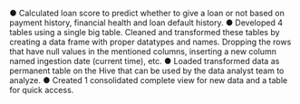 
●	Calculated loan score to predict whether to give a loan or not based on payment history, financial health and loan default history.
●	Developed 4 tables using a single big table. Cleaned and transformed these tables by creating a data frame with proper datatypes and names. Dropping the rows that have null values in the mentioned columns, inserting a new column named ingestion date (current time), etc.
●	Loaded transformed data as permanent table on the Hive that can be used by the data analyst team to analyze.
●	Created 1 consolidated complete view for new data and a table for quick access.
